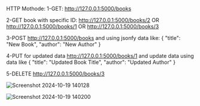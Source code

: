 HTTP Mothode:
1-GET:
http://127.0.0.1:5000/books

2-GET book with specific ID:
http://127.0.0.1:5000/books/2 
OR
http://127.0.0.1:5000/books/1
OR 
http://127.0.0.1:5000/books/3

3-POST
http://127.0.0.1:5000/books 
and using jsonfy data like: {
    "title": "New Book",
    "author": "New Author"
}

4-PUT for updated data 
http://127.0.0.1:5000/books/1 
and update data using data like 
{
    "title": "Updated Book Title",
    "author": "Updated Author"
}

5-DELETE
http://127.0.0.1:5000/books/3



![Screenshot 2024-10-19 140128](https://github.com/user-attachments/assets/b91cae61-801b-43fe-a774-54bf31e08dac)


![Screenshot 2024-10-19 140200](https://github.com/user-attachments/assets/e1ec8495-2ffb-40ea-adaf-9fd1551e6d30)

